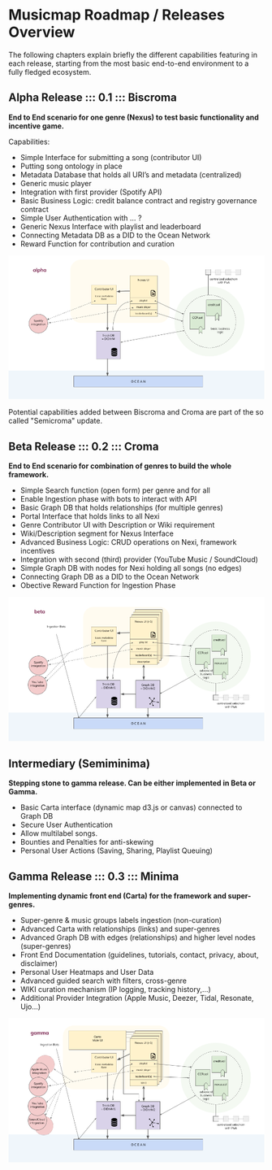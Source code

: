 # Musicmap Roadmap / Releases Overview

The following chapters explain briefly the different capabilities featuring in each release, starting from the most basic end-to-end environment to a fully fledged ecosystem.

## Alpha Release  :::  0.1  :::  Biscroma

<b>End to End scenario for one genre (Nexus) to test basic functionality and incentive game.</b>

Capabilities:

* Simple Interface for submitting a song (contributor UI)
* Putting song ontology in place
* Metadata Database that holds all URI’s and metadata (centralized)
* Generic music player 
* Integration with first provider (Spotify API)
* Basic Business Logic: credit balance contract and registry governance contract
* Simple User Authentication with … ?
* Generic Nexus Interface with playlist and leaderboard
* Connecting Metadata DB as a DID to the Ocean Network
* Reward Function for contribution and curation


![alpha release](./images/sketch-alpharelease.png)
  
  
 Potential capabilities added between Biscroma and Croma are part of the so called "Semicroma" update.  

## Beta Release  :::  0.2  :::  Croma

<b>End to End scenario for combination of genres to build the whole framework.</b>

* Simple Search function (open form) per genre and for all
* Enable Ingestion phase with bots to interact with API
* Basic Graph DB that holds relationships (for multiple genres)
* Portal Interface that holds links to all Nexi
* Genre Contributor UI with Description or Wiki requirement
* Wiki/Description segment for Nexus Interface
* Advanced Business Logic: CRUD operations on Nexi, framework incentives
* Integration with second (third) provider (YouTube Music / SoundCloud)
* Simple Graph DB with nodes for Nexi holding all songs (no edges)
* Connecting Graph DB as a DID to the Ocean Network
* Obective Reward Function for Ingestion Phase


![beta release](./images/sketch-betarelease.png)
  

## Intermediary  (Semiminima)

<b>Stepping stone to gamma release. Can be either implemented in Beta or Gamma.</b>

* Basic Carta interface (dynamic map d3.js or canvas) connected to Graph DB
* Secure User Authentication
* Allow multilabel songs.
* Bounties and Penalties for anti-skewing
* Personal User Actions (Saving, Sharing, Playlist Queuing)


## Gamma Release  :::  0.3  :::  Minima

<b>Implementing dynamic front end (Carta) for the framework and super-genres.</b>

* Super-genre & music groups labels ingestion (non-curation)
* Advanced Carta with relationships (links) and super-genres
* Advanced Graph DB with edges (relationships) and higher level nodes (super-genres)
* Front End Documentation (guidelines, tutorials, contact, privacy, about, disclaimer)
* Personal User Heatmaps and User Data
* Advanced guided search with filters, cross-genre
* WIKI curation mechanism (IP logging, tracking history,...)
* Additional Provider Integration (Apple Music, Deezer, Tidal, Resonate, Ujo…)


![gamma release](./images/sketch-gammarelease.png)
  
